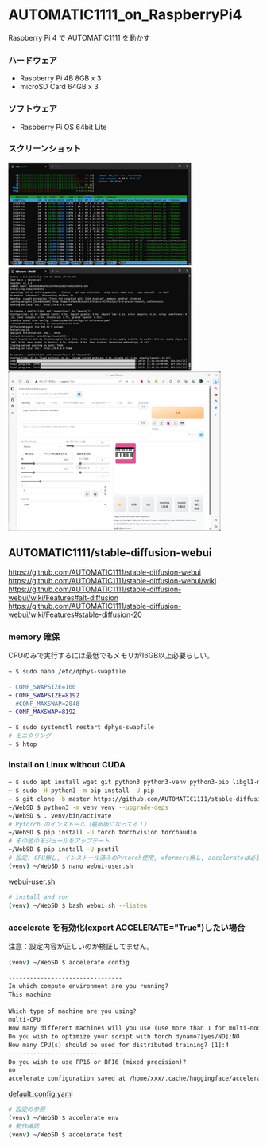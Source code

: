 # AUTOMATIC1111_on_RaspberryPi4
Raspberry Pi 4 で AUTOMATIC1111 を動かす

### ハードウェア
- Raspberry Pi 4B 8GB x 3
- microSD Card 64GB x 3
### ソフトウェア
- Raspberry Pi OS 64bit Lite
### スクリーンショット
![htop](image/htom.png)
![ssh](image/ssh.png)
![webui](image/webui.png)

## AUTOMATIC1111/stable-diffusion-webui
https://github.com/AUTOMATIC1111/stable-diffusion-webui<br>
https://github.com/AUTOMATIC1111/stable-diffusion-webui/wiki<br>
https://github.com/AUTOMATIC1111/stable-diffusion-webui/wiki/Features#alt-diffusion<br>
https://github.com/AUTOMATIC1111/stable-diffusion-webui/wiki/Features#stable-diffusion-20

### memory 確保
CPUのみで実行するには最低でもメモリが16GB以上必要らしい。
~~~diff
~ $ sudo nano /etc/dphys-swapfile
~~~
~~~diff
- CONF_SWAPSIZE=100
+ CONF_SWAPSIZE=8192
- #CONF_MAXSWAP=2048
+ CONF_MAXSWAP=8192
~~~
~~~sh
~ $ sudo systemctl restart dphys-swapfile
# モニタリング
~ $ htop
~~~
### install on Linux without CUDA
~~~sh
~ $ sudo apt install wget git python3 python3-venv python3-pip libgl1-mesa-dev
~ $ sudo -H python3 -m pip install -U pip
~ $ git clone -b master https://github.com/AUTOMATIC1111/stable-diffusion-webui.git WebSD
~/WebSD $ python3 -m venv venv --upgrade-deps
~/WebSD $ . venv/bin/activate
# Pytorch のインストール（最新版になってる！）
~/WebSD $ pip install -U torch torchvision torchaudio
# その他のモジュールをアップデート
~/WebSD $ pip install -U psutil
# 設定: GPU無し, インストール済みのPytorch使用, xformers無し, accelerateは必要か？
(venv) ~/WebSD $ nano webui-user.sh
~~~
[webui-user.sh](src/webui-user.sh)
~~~sh
# install and run
(venv) ~/WebSD $ bash webui.sh --listen
~~~

### accelerate を有効化(export ACCELERATE="True")したい場合
注意：設定内容が正しいのか検証してません。
~~~sh
(venv) ~/WebSD $ accelerate config
~~~
~~~txt
--------------------------------
In which compute environment are you running?
This machine
--------------------------------
Which type of machine are you using?
multi-CPU
How many different machines will you use (use more than 1 for multi-node training)? [1]: 1
Do you wish to optimize your script with torch dynamo?[yes/NO]:NO
How many CPU(s) should be used for distributed training? [1]:4
--------------------------------
Do you wish to use FP16 or BF16 (mixed precision)?
no
accelerate configuration saved at /home/xxx/.cache/huggingface/accelerate/default_config.yaml
~~~
[default_config.yaml](src/default_config.yaml)
~~~sh
# 設定の参照
(venv) ~/WebSD $ accelerate env
# 動作確認
(venv) ~/WebSD $ accelerate test
~~~
